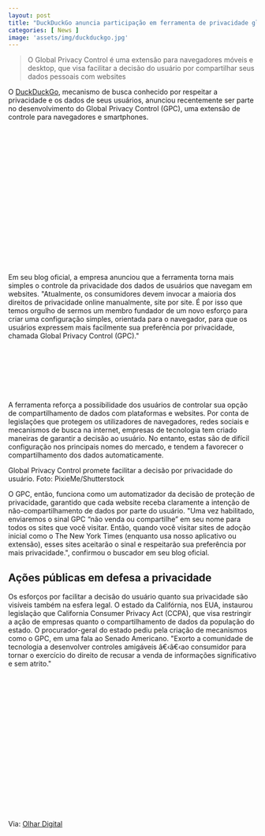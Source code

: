 ```yaml
---
layout: post
title: "DuckDuckGo anuncia participação em ferramenta de privacidade global"
categories: [ News ]
image: 'assets/img/duckduckgo.jpg'
---
```


> O Global Privacy Control é uma extensão para navegadores móveis e desktop, que visa facilitar a decisão do usuário por compartilhar seus dados pessoais com websites

O [DuckDuckGo](https://duckduckgo.com/), mecanismo de busca conhecido por respeitar a privacidade e os dados de seus usuários, anunciou recentemente ser parte no desenvolvimento do Global Privacy Control (GPC), uma extensão de controle para navegadores e smartphones.

<!-- QUADRADO -->
<script async src="//pagead2.googlesyndication.com/pagead/js/adsbygoogle.js"></script>
<ins class="adsbygoogle"
style="display:inline-block;width:336px;height:280px"
data-ad-client="ca-pub-2838251107855362"
data-ad-slot="5351066970"></ins>
<script>
(adsbygoogle = window.adsbygoogle || []).push({});
</script>

Em seu blog oficial, a empresa anunciou que a ferramenta torna mais simples o controle da privacidade dos dados de usuários que navegam em websites. "Atualmente, os consumidores devem invocar a maioria dos direitos de privacidade online manualmente, site por site. É por isso que temos orgulho de sermos um membro fundador de um novo esforço para criar uma configuração simples, orientada para o navegador, para que os usuários expressem mais facilmente sua preferência por privacidade, chamada Global Privacy Control (GPC)."

<!-- MINI ANÚNCIO -->
<script async src="//pagead2.googlesyndication.com/pagead/js/adsbygoogle.js"></script>
<!-- Games Root -->
<ins class="adsbygoogle"
style="display:inline-block;width:730px;height:95px"
data-ad-client="ca-pub-2838251107855362"
data-ad-slot="5351066970"></ins>
<script>
(adsbygoogle = window.adsbygoogle || []).push({});
</script>

A ferramenta reforça a possibilidade dos usuários de controlar sua opção de compartilhamento de dados com plataformas e websites. Por conta de legislações que protegem os utilizadores de navegadores, redes sociais e mecanismos de busca na internet, empresas de tecnologia tem criado maneiras de garantir a decisão ao usuário. No entanto, estas são de difícil configuração nos principais nomes do mercado, e tendem a favorecer o compartilhamento dos dados automaticamente.

<!-- RETANGULO LARGO 2 -->
<script async src="//pagead2.googlesyndication.com/pagead/js/adsbygoogle.js"></script>
<ins class="adsbygoogle"
style="display:block; text-align:center;"
data-ad-layout="in-article"
data-ad-format="fluid"
data-ad-client="ca-pub-2838251107855362"
data-ad-slot="8549252987"></ins>
<script>
(adsbygoogle = window.adsbygoogle || []).push({});
</script>

Global Privacy Control promete facilitar a decisão por privacidade do usuário. Foto: PixieMe/Shutterstock

O GPC, então, funciona como um automatizador da decisão de proteção de privacidade, garantido que cada website receba claramente a intenção de não-compartilhamento de dados por parte do usuário. "Uma vez habilitado, enviaremos o sinal GPC “não venda ou compartilhe” em seu nome para todos os sites que você visitar. Então, quando você visitar sites de adoção inicial como o The New York Times (enquanto usa nosso aplicativo ou extensão), esses sites aceitarão o sinal e respeitarão sua preferência por mais privacidade.", confirmou o buscador em seu blog oficial.

<!-- RETANGULO LARGO -->
<script async src="https://pagead2.googlesyndication.com/pagead/js/adsbygoogle.js"></script>
<!-- Informat -->
<ins class="adsbygoogle"
style="display:block"
data-ad-client="ca-pub-2838251107855362"
data-ad-slot="2327980059"
data-ad-format="auto"
data-full-width-responsive="true"></ins>
<script>
(adsbygoogle = window.adsbygoogle || []).push({});
</script>

## Ações públicas em defesa a privacidade

Os esforços por facilitar a decisão do usuário quanto sua privacidade são visíveis também na esfera legal. O estado da Califórnia, nos EUA, instaurou legislação que California Consumer Privacy Act (CCPA), que visa restringir a ação de empresas quanto o compartilhamento de dados da população do estado. O procurador-geral do estado pediu pela criação de mecanismos como o GPC, em uma fala ao Senado Americano. "Exorto a comunidade de tecnologia a desenvolver controles amigáveis â€‹â€‹ao consumidor para tornar o exercício do direito de recusar a venda de informações significativo e sem atrito."

<!-- QUADRADO -->
<script async src="//pagead2.googlesyndication.com/pagead/js/adsbygoogle.js"></script>
<ins class="adsbygoogle"
style="display:inline-block;width:336px;height:280px"
data-ad-client="ca-pub-2838251107855362"
data-ad-slot="5351066970"></ins>
<script>
(adsbygoogle = window.adsbygoogle || []).push({});
</script>

Via: [Olhar Digital](https://olhardigital.com.br/noticia/duckduckgo-anuncia-participacao-em-ferramenta-de-privacidade-global/108611)
